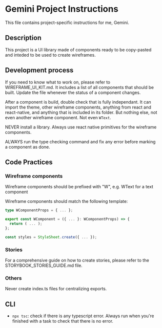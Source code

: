 # Gemini Project Instructions

This file contains project-specific instructions for me, Gemini.

## Description

This project is a UI library made of components ready to be copy-pasted and inteded to be used to create wireframes.

## Development process

If you need to know what to work on, please refer to WIREFRAME_UI_KIT.md. It includes a list of all components that should be built. Update the file whenever the status of a component changes.

After a component is build, double check that is fully independant. It can import the theme, other wireframe components, anything from react and react-native, and anything that is included in its folder. But nothing else, not even another wireframe component. Not even `WText`.

NEVER install a library. Always use react native primitives for the wireframe components.

ALWAYS run the type checking command and fix any error before marking a component as done.

## Code Practices

### Wireframe components

Wireframe components should be prefixed with "W", e.g. WText for a text component

Wireframe components should match the following template:

```typescript
type WComponentProps = { ... };

export const WComponent = ({ ... }: WComponentProps) => {
  return ( ... );
};

const styles = StyleSheet.create({ ... });
```

### Stories

For a comprehensive guide on how to create stories, please refer to the STORYBOOK_STORIES_GUIDE.md file.

### Others

Never create index.ts files for centralizing exports.

## CLI

- `npx tsc`: check if there is any typescript error. Always run when you're finished with a task to check that there is no error.
